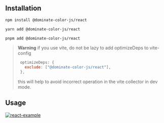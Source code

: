 ## Installation

```sh
npm install @dominate-color-js/react
```

```sh
yarn add @dominate-color-js/react
```

```sh
pnpm add @dominate-color-js/react
```

> **Warning**
>  if you use vite, do not be lazy to add optimizeDeps to vite-config
> 
> ```js
>  optimizeDeps: {
>    exclude: ["@dominate-color-js/react"],
>  },
> ```
>  this will help to avoid incorrect operation in the vite collector in dev mode.

## Usage

[![react-example](https://codesandbox.io/static/img/play-codesandbox.svg)](https://codesandbox.io/p/github/Dominate-color/dominate-color-react-example)



